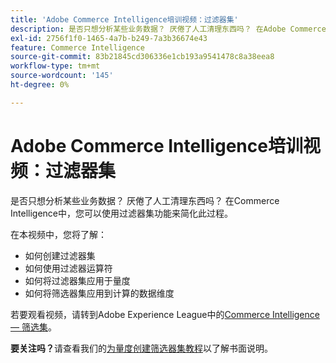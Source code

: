 ```yaml
---
title: 'Adobe Commerce Intelligence培训视频：过滤器集'
description: 是否只想分析某些业务数据？ 厌倦了人工清理东西吗？ 在Adobe Commerce Intelligence中，您可以使用过滤器集功能来简化此过程。
exl-id: 2756f1f0-1465-4a7b-b249-7a3b36674e43
feature: Commerce Intelligence
source-git-commit: 83b21845cd306336e1cb193a9541478c8a38eea8
workflow-type: tm+mt
source-wordcount: '145'
ht-degree: 0%

---
```


# Adobe Commerce Intelligence培训视频：过滤器集

是否只想分析某些业务数据？ 厌倦了人工清理东西吗？ 在Commerce Intelligence中，您可以使用过滤器集功能来简化此过程。

在本视频中，您将了解：

* 如何创建过滤器集
* 如何使用过滤器运算符
* 如何将过滤器集应用于量度
* 如何将筛选器集应用到计算的数据维度

若要观看视频，请转到Adobe Experience League中的[Commerce Intelligence — 筛选集](/docs/commerce-learn/tutorials/business-intelligence/filter-sets.html)。

**要关注吗？**&#x200B;请查看我们的[为量度创建筛选器集教程](/docs/commerce-business-intelligence/mbi/build/reports/ess-manage-data-filters.html)以了解书面说明。

